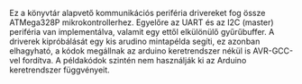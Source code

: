 Ez a könyvtár alapvető kommunikációs periféria drivereket fog össze ATMega328P mikrokontrollerhez.
Egyelőre az UART és az I2C (master) periféria van implementálva, valamit egy ettől elkülönülő gyűrűbuffer.
A driverek kipróbálását egy kis arudino mintapélda segíti, ez azonban elhagyható, a kódok megállnak az arduino keretrendszer nékül is AVR-GCC-vel fordítva.
A példakódok szintén nem használják ki az Arduino keretrendszer függvényeit.
